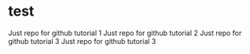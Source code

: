 # test
Just repo for github tutorial 1
Just repo for github tutorial 2
Just repo for github tutorial 3
Just repo for github tutorial 3
